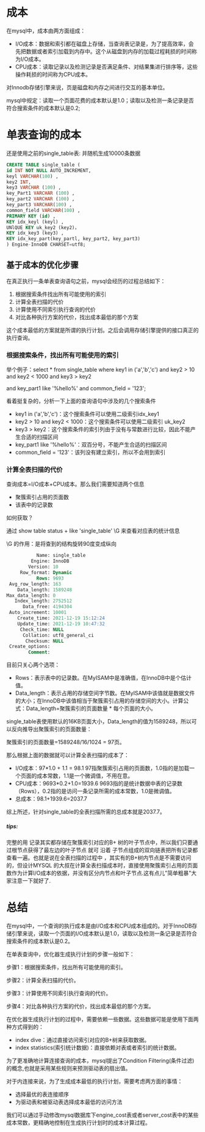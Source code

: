 # 成本

在mysql中，成本由两方面组成：

* I/O成本：数据和索引都在磁盘上存储，当查询表记录是，为了提高效率，会先把数据或者索引加载到内存中。这个从磁盘到内存的加载过程耗损的时间称为I/O成本。
* CPU成本：读取记录以及检测记录是否满足条件、对结果集进行排序等，这些操作耗损的时间称为CPU成本。

对Innodb存储引擎来说，页是磁盘和内存之间进行交互的基本单位。

mysql中规定：读取一个页面花费的成本默认是1.0；读取以及检测一条记录是否符合搜索条件的成本默认是0.2;

# 单表查询的成本

还是使用之前的single_table表: 并随机生成10000条数据

```sql
CREATE TABLE single_table ( 
id INT NOT NULL AUTO_INCREMENT, 
keyl VARCHAR(100) , 
key2 INT, 
key3 VARCHAR (100) , 
key_Part1 VARCHAR (100) , 
key_part2 VARCHAR (100) , 
key_part3 VARCHAR(100) , 
common_field VARCHAR(100) , 
PRIMARY KEY (id) , 
KEY idx_keyl (keyl) , 
UNlQUE KEY uk_key2 (key2)，
KEY idx_key3 (key3) , 
KEY idx_key_part(key_partl, key_part2, key_part3) 
) Engine-InnoDB CHARSET=utf8;
```

## 基于成本的优化步骤

在真正执行一条单表查询语句之前，mysql会经历的过程总结如下：

1. 根据搜索条件找出所有可能使用的索引
2. 计算全表扫描的代价
3. 计算使用不同索引执行查询的代价
4. 对比各种执行方案的代价，找出成本最低的那个方案

这个成本最低的方案就是所谓的执行计划。之后会调用存储引擎提供的接口真正的执行查询。

### 根据搜索条件，找出所有可能使用的索引

举个例子：select * from single_table where key1 in ('a','b','c') and key2 > 10 and  key2 < 1000 and key3 > key2

and key_part1 like '%hello%' and common_field = '123';

看着挺复杂的，分析一下上面的查询语句中涉及的几个搜索条件

*  key1 in ('a','b','c')：这个搜索条件可以使用二级索引idx_key1
* key2 > 10 and  key2 < 1000：这个搜索条件可以使用二级索引 uk_key2
* key3 > key2：这个搜索条件的索引列由于没有与常数进行比较，因此不能产生合适的扫描区间
* key_part1 like '%hello%'：双百分号，不能产生合适的扫描区间
* common_field = '123'：该列没有建立索引，所以不会用到索引

### 计算全表扫描的代价

查询成本=I/O成本+CPU成本。那么我们需要知道两个信息

* 聚簇索引占用的页面数
* 该表中的记录数

如何获取？

通过 show table status  + like 'single_table' \G 来查看对应表的统计信息

\G 的作用：是将查到的结构旋转90度变成纵向

```sql
           Name: single_table
         Engine: InnoDB
        Version: 10
     Row_format: Dynamic
           Rows: 9693
 Avg_row_length: 163
    Data_length: 1589248
Max_data_length: 0
   Index_length: 2752512
      Data_free: 4194304
 Auto_increment: 10001
    Create_time: 2021-12-19 15:12:24
    Update_time: 2021-12-19 10:47:32
     Check_time: NULL
      Collation: utf8_general_ci
       Checksum: NULL
 Create_options: 
        Comment: 
```

目前只关心两个选项：

* Rows：表示表中的记录数。在MyISAM中是准确值，在InnoDB中是个估计值。
* Data_length：表示占用的存储空间字节数。在MyISAM中该值就是数据文件的大小；在InnoDB中该值相当于聚簇索引占用的存储空间的大小。计算公式：Data_length=聚簇索引的页面数量 * 每个页面的大小。

single_table表使用默认的16KB页面大小，Data_length的值为1589248，所以可以反向推导出聚簇索引的页面数量：

聚簇索引的页面数量=1589248/16/1024 = 97页。

那么根据上面的数据就可以计算全表扫描的成本了：

* I/O成本：97*1.0 + 1.1 = 98.1
  97指聚簇索引占用的页面数，1.0指的是加载一个页面的成本常数，1.1是一个微调值，不用在意。
* CPU成本：9693*0.2+1.0=1939.6
  9693指的是统计数据中表的记录数（Rows），0.2指的是访问一条记录所需的成本常数，1.0是微调值。
* 总成本：98.1+1939.6=2037.7

综上所述，针对single_table的全表扫描所需的总成本就是2037.7。

##### tips:

完整的用 记录其实都存储在聚簇索引对应的B+ 树的叶子节点中，所以我们只要通过根节点获得了最左边的叶子节点 就可 沿着 子节点组成的双向链表把所有记录都查看一遍。也就是说在全表扫描的过程中 ，其实有的B+树内节点是不需要访问的，但设计MYSQL 的大叔在计算全表扫描成本时，直接使用聚簇索引占用的页面数作为计算I/O成本的依据，并没有区分内节点和叶子节点.这有点儿"简单粗暴"大家注意一下就好了.





# 总结

在mysql中，一个查询的执行成本是由I/O成本和CPU成本组成的。对于InnoDB存储引擎来说，读取一个页面的I/O成本默认是1.0，读取以及检测一条记录是否符合搜索条件的成本默认是0.2。

在单表查询中，优化器生成执行计划的步骤一般如下：

步骤1：根据搜索条件，找出所有可能使用的索引。

步骤2：计算全表扫描的代价。

步骤3：计算使用不同索引执行查询的代价。

步骤4：对比各种执行方案的代价，找出成本最低的那个方案。

在优化器生成执行计划的过程中，需要依赖一些数据。这些数据可能是使用下面两种方式得到的：

* index dive：通过直接访问索引对应的B+树来获取数据。
* index statistics(索引统计数据)：直接依赖对表或者索引的统计数据。

为了更准确地计算连接查询的成本，mysql提出了Condition Filtering(条件过滤)的概念,也就是采用某些规则来预测驱动表的扇出值。

对于内连接来说，为了生成成本最低的执行计划，需要考虑两方面的事情：

* 选择最优的表连接顺序
* 为驱动表和被驱动表选择成本最低的访问方法

我们可以通过手动修改mysql数据库下engine_cost表或者server_cost表中的某些成本常数，更精确地控制在生成执行计划时的成本计算过程。





